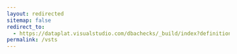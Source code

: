 ```yaml
---
layout: redirected
sitemap: false
redirect_to:
  - https://dataplat.visualstudio.com/dbachecks/_build/index?definitionId=3
permalink: /vsts
---
```

